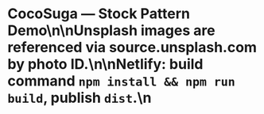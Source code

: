 # CocoSuga — Stock Pattern Demo\n\nUnsplash images are referenced via source.unsplash.com by photo ID.\n\nNetlify: build command `npm install && npm run build`, publish `dist`.\n